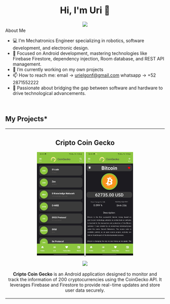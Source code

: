 
<div align="center">
  <h1>Hi, I'm Uri 👋</h1>
  <img src="https://i.imgur.com/P7Juelw.jpg">
</div>
<div

  
## About Me
- 💻 I’m Mechatronics Engineer specializing in robotics, software development, and electronic design.
- 📱 Focused on Android development, mastering technologies like Firebase Firestore, dependency injection, Room database, and REST API management.
- 🔭 I’m currently working on my own projects
- 📫 How to reach me: email -> urielgonf@gmail.com   whatsapp -> +52 2871552222 
- 🌟 Passionate about bridging the gap between software and hardware to drive technological advancements.
  
<br>

## My Projects*
<table>
<tr>
<td width="50%">
<h2 align="center">Cripto Coin Gecko</h3>
<div align="center">
<a href="https://github.com/urielgonf/CriptoCoinApiGecko" target="_blank">
  <img src="https://raw.githubusercontent.com/urielgonf/CriptoCoinApiGecko/master/app/src/main/java/com/myportfolio/portfoliocritocoinapplication/readmeImages/coinlist.jpg" width="150" alt="Screenshot1">
  <img src="https://raw.githubusercontent.com/urielgonf/CriptoCoinApiGecko/master/app/src/main/java/com/myportfolio/portfoliocritocoinapplication/readmeImages/favouritedetail.jpg" width="150" alt="Screenshot2">
</a>
<p>

<a href="https://github.com/urielgonf/CriptoCoinApiGecko" target="_blank">
<img src="https://img.shields.io/badge/-Code-green?style=for-the-badge&color=fbfc40">
</a>
  
</p>
<p><strong>Cripto Coin Gecko</strong> is an Android application designed to monitor and track the information of 200 cryptocurrencies using the CoinGecko API. It leverages Firebase and Firestore to provide real-time updates and store user data securely.</p>
</div>
</td>
</tr>
</table>                                                                                 
</div>                                                                         
<br>


